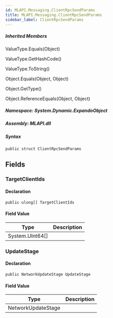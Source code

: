 ```yaml
---  
id: MLAPI.Messaging.ClientRpcSendParams  
title: MLAPI.Messaging.ClientRpcSendParams
sidebar_label: ClientRpcSendParams
---
```


<div class="markdown level0 summary">

</div>

<div class="markdown level0 conceptual">

</div>

<div class="inheritedMembers">

##### Inherited Members

<div>

ValueType.Equals(Object)

</div>

<div>

ValueType.GetHashCode()

</div>

<div>

ValueType.ToString()

</div>

<div>

Object.Equals(Object, Object)

</div>

<div>

Object.GetType()

</div>

<div>

Object.ReferenceEquals(Object, Object)

</div>

</div>

##### **Namespace**: System.Dynamic.ExpandoObject

##### **Assembly**: MLAPI.dll

##### Syntax

    public struct ClientRpcSendParams

## Fields

### TargetClientIds

<div class="markdown level1 summary">

</div>

<div class="markdown level1 conceptual">

</div>

#### Declaration

    public ulong[] TargetClientIds

#### Field Value

| Type              | Description |
|-------------------|-------------|
| System.UInt64\[\] |             |

### UpdateStage

<div class="markdown level1 summary">

</div>

<div class="markdown level1 conceptual">

</div>

#### Declaration

    public NetworkUpdateStage UpdateStage

#### Field Value

| Type               | Description |
|--------------------|-------------|
| NetworkUpdateStage |             |
